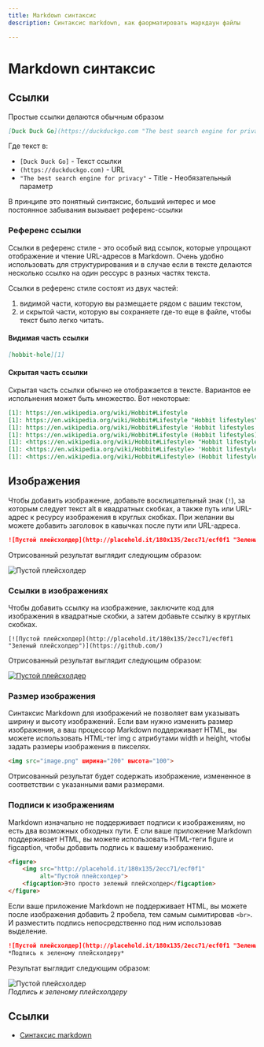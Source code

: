 ```yaml
---
title: Markdown синтаксис
description: Синтаксис markdown, как фаорматировать маркдаун файлы

---
```


# Markdown синтаксис

## Ссылки

Простые ссылки делаются обычным образом


```md
[Duck Duck Go](https://duckduckgo.com "The best search engine for privacy")
```

Где текст в:

 - `[Duck Duck Go]` - Текст ссылки
 - `(https://duckduckgo.com)` - URL
 - `"The best search engine for privacy"` - Title - Необязательный параметр

В принципе это понятный синтаксис, больший интерес и мое постоянное забывания вызывает референс-ссылки

### Референс ссылки

Ссылки в референс стиле - это особый вид ссылок, которые упрощают отображение и чтение URL-адресов в Markdown. 
Очень удобно использовать для структурирования и в случае если в тексте делаются несколько ссылко на один рессурс в разных
частях текста.

Ссылки в референс стиле состоят из двух частей: 

1. видимой части, которую вы размещаете рядом с вашим текстом,
2. и скрытой части, которую вы сохраняете где-то еще в файле, чтобы текст было легко читать.

#### Видимая часть ссылки

```md
[hobbit-hole][1]
```

#### Скрытая часть ссылки

Скрытая часть ссылки обычно не отображается в тексте.
Вариантов ее испольнения может быть множество. Вот некоторые:

```md
[1]: https://en.wikipedia.org/wiki/Hobbit#Lifestyle
[1]: https://en.wikipedia.org/wiki/Hobbit#Lifestyle "Hobbit lifestyles"
[1]: https://en.wikipedia.org/wiki/Hobbit#Lifestyle 'Hobbit lifestyles'
[1]: https://en.wikipedia.org/wiki/Hobbit#Lifestyle (Hobbit lifestyles)
[1]: <https://en.wikipedia.org/wiki/Hobbit#Lifestyle> "Hobbit lifestyles"
[1]: <https://en.wikipedia.org/wiki/Hobbit#Lifestyle> 'Hobbit lifestyles'
[1]: <https://en.wikipedia.org/wiki/Hobbit#Lifestyle> (Hobbit lifestyles)
```

## Изображения

Чтобы добавить изображение, добавьте восклицательный знак (`!`),
за которым следует текст alt в квадратных скобках, а также путь или URL-адрес к ресурсу изображения в круглых скобках.
При желании вы можете добавить заголовок в кавычках после пути или URL-адреса.

```markdown
![Пустой плейсхолдер](http://placehold.it/180x135/2ecc71/ecf0f1 "Зеленый плейсхолдер")
```

Отрисованный результат выглядит следующим образом:

![Пустой плейсхолдер](http://placehold.it/180x135/2ecc71/ecf0f1 "Зеленый плейсхолдер")

### Ссылки в изображениях

Чтобы добавить ссылку на изображение, заключите код для изображения в квадратные скобки, а затем добавьте ссылку в круглых скобках.

```
[![Пустой плейсхолдер](http://placehold.it/180x135/2ecc71/ecf0f1 "Зеленый плейсхолдер")](https://github.com/)
```

Отрисованный результат выглядит следующим образом:

[![Пустой плейсхолдер](http://placehold.it/180x135/2ecc71/ecf0f1 "Зеленый плейсхолдер")](https://github.com/)

### Размер изображения

Синтаксис Markdown для изображений не позволяет вам указывать ширину и высоту изображений. Если вам нужно изменить размер изображения, а ваш процессор Markdown поддерживает HTML, вы можете использовать HTML-тег img с атрибутами width и height, чтобы задать размеры изображения в пикселях.

```html
<img src="image.png" ширина="200" высота="100">
```

Отрисованный результат будет содержать изображение, измененное в соответствии с указанными вами размерами.

### Подписи к изображениям

Markdown изначально не поддерживает подписи к изображениям, но есть два возможных обходных пути. Е
сли ваше приложение Markdown поддерживает HTML, вы можете использовать HTML-теги figure и figcaption, чтобы добавить подпись к вашему изображению.

```html
<figure>
    <img src="http://placehold.it/180x135/2ecc71/ecf0f1"
         alt="Пустой плейсхолдер">
    <figcaption>Это просто зеленый плейсхолдер</figcaption>
</figure>
```

Если ваше приложение Markdown не поддерживает HTML,
вы можете после изображения добавить 2 пробела, тем самым сымитировав `<br>`.
И разместить подпись непосредственно под ним использовав выделение.

```markdown
![Пустой плейсхолдер](http://placehold.it/180x135/2ecc71/ecf0f1 "Зеленый плейсхолдер")  
*Подпись к зеленому плейсхолдеру*
```
Результат выглядит следующим образом:

![Пустой плейсхолдер](http://placehold.it/180x135/2ecc71/ecf0f1 "Зеленый плейсхолдер")  
*Подпись к зеленому плейсхолдеру*


## Ссылки

- [Синтаксис markdown](https://www.markdownguide.org/basic-syntax)